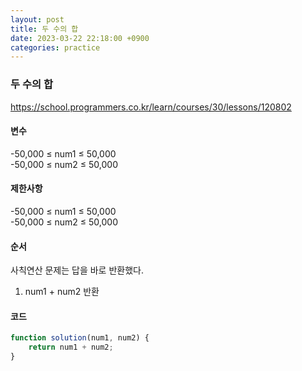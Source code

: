```yaml
---
layout: post
title: 두 수의 합
date: 2023-03-22 22:18:00 +0900
categories: practice
---
```

### 두 수의 합    
https://school.programmers.co.kr/learn/courses/30/lessons/120802    
    
#### 변수    
-50,000 ≤ num1 ≤ 50,000    
-50,000 ≤ num2 ≤ 50,000    
    
#### 제한사항    
-50,000 ≤ num1 ≤ 50,000    
-50,000 ≤ num2 ≤ 50,000    
    
#### 순서    
사칙연산 문제는 답을 바로 반환했다.        
1. num1 + num2 반환    
    
#### 코드    
```JavaScript
function solution(num1, num2) {
    return num1 + num2;
}
```
